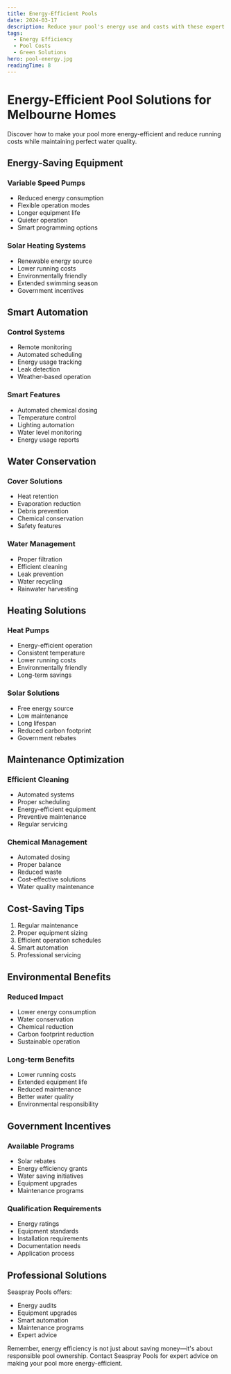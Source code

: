 ```yaml
---
title: Energy-Efficient Pools
date: 2024-03-17
description: Reduce your pool's energy use and costs with these expert tips and solutions.
tags:
  - Energy Efficiency
  - Pool Costs
  - Green Solutions
hero: pool-energy.jpg
readingTime: 8
---
```


# Energy-Efficient Pool Solutions for Melbourne Homes

Discover how to make your pool more energy-efficient and reduce running costs while maintaining perfect water quality.

## Energy-Saving Equipment

### Variable Speed Pumps

- Reduced energy consumption
- Flexible operation modes
- Longer equipment life
- Quieter operation
- Smart programming options

### Solar Heating Systems

- Renewable energy source
- Lower running costs
- Environmentally friendly
- Extended swimming season
- Government incentives

## Smart Automation

### Control Systems

- Remote monitoring
- Automated scheduling
- Energy usage tracking
- Leak detection
- Weather-based operation

### Smart Features

- Automated chemical dosing
- Temperature control
- Lighting automation
- Water level monitoring
- Energy usage reports

## Water Conservation

### Cover Solutions

- Heat retention
- Evaporation reduction
- Debris prevention
- Chemical conservation
- Safety features

### Water Management

- Proper filtration
- Efficient cleaning
- Leak prevention
- Water recycling
- Rainwater harvesting

## Heating Solutions

### Heat Pumps

- Energy-efficient operation
- Consistent temperature
- Lower running costs
- Environmentally friendly
- Long-term savings

### Solar Solutions

- Free energy source
- Low maintenance
- Long lifespan
- Reduced carbon footprint
- Government rebates

## Maintenance Optimization

### Efficient Cleaning

- Automated systems
- Proper scheduling
- Energy-efficient equipment
- Preventive maintenance
- Regular servicing

### Chemical Management

- Automated dosing
- Proper balance
- Reduced waste
- Cost-effective solutions
- Water quality maintenance

## Cost-Saving Tips

1. Regular maintenance
2. Proper equipment sizing
3. Efficient operation schedules
4. Smart automation
5. Professional servicing

## Environmental Benefits

### Reduced Impact

- Lower energy consumption
- Water conservation
- Chemical reduction
- Carbon footprint reduction
- Sustainable operation

### Long-term Benefits

- Lower running costs
- Extended equipment life
- Reduced maintenance
- Better water quality
- Environmental responsibility

## Government Incentives

### Available Programs

- Solar rebates
- Energy efficiency grants
- Water saving initiatives
- Equipment upgrades
- Maintenance programs

### Qualification Requirements

- Energy ratings
- Equipment standards
- Installation requirements
- Documentation needs
- Application process

## Professional Solutions

Seaspray Pools offers:

- Energy audits
- Equipment upgrades
- Smart automation
- Maintenance programs
- Expert advice

Remember, energy efficiency is not just about saving money—it's about responsible pool ownership. Contact Seaspray Pools for expert advice on making your pool more energy-efficient.
